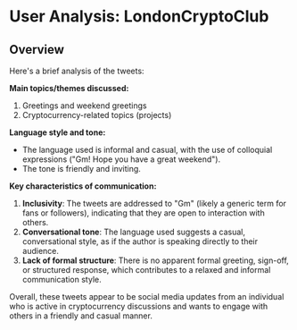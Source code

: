 # User Analysis: LondonCryptoClub

## Overview

Here's a brief analysis of the tweets:

**Main topics/themes discussed:**

1. Greetings and weekend greetings
2. Cryptocurrency-related topics (projects)

**Language style and tone:**

* The language used is informal and casual, with the use of colloquial expressions ("Gm! Hope you have a great weekend").
* The tone is friendly and inviting.

**Key characteristics of communication:**

1. **Inclusivity**: The tweets are addressed to "Gm" (likely a generic term for fans or followers), indicating that they are open to interaction with others.
2. **Conversational tone**: The language used suggests a casual, conversational style, as if the author is speaking directly to their audience.
3. **Lack of formal structure**: There is no apparent formal greeting, sign-off, or structured response, which contributes to a relaxed and informal communication style.

Overall, these tweets appear to be social media updates from an individual who is active in cryptocurrency discussions and wants to engage with others in a friendly and casual manner.